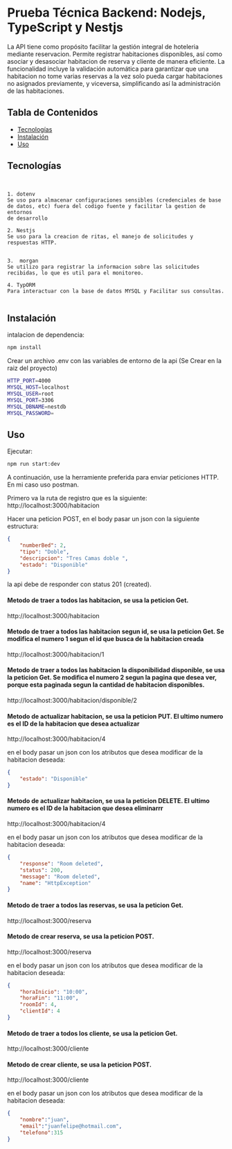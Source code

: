# Prueba Técnica Backend: Nodejs, TypeScript y Nestjs

La API tiene como propósito facilitar la gestión integral de hoteleria mediante reservacion. Permite registrar habitaciones disponibles, así como asociar y desasociar habitacion de reserva y cliente de manera eficiente. La funcionalidad incluye la validación automática para garantizar que una habitacion no tome varias reservas a la vez solo pueda cargar habitaciones no asignados previamente, y viceversa, simplificando así la administración de las habitaciones.

## Tabla de Contenidos

- [Tecnologías](#Tecnologías)
- [Instalación](#instalación)
- [Uso](#uso)

## Tecnologías

```


1. dotenv
Se uso para almacenar configuraciones sensibles (credenciales de base de datos, etc) fuera del codigo fuente y facilitar la gestion de entornos 
de desarrollo

2. Nestjs
Se uso para la creacion de ritas, el manejo de solicitudes y respuestas HTTP.


3.  morgan
Se utilizo para registrar la informacion sobre las solicitudes recibidas, lo que es util para el monitoreo.

4. TypORM
Para interactuar con la base de datos MYSQL y Facilitar sus consultas.


```


## Instalación

intalacion de dependencia:
```bash
npm install
``` 


Crear un archivo .env con las variables de entorno de la api (Se Crear en la raiz del proyecto)

```bash
HTTP_PORT=4000
MYSQL_HOST=localhost
MYSQL_USER=root
MYSQL_PORT=3306
MYSQL_DBNAME=nestdb
MYSQL_PASSWORD=
```

## Uso

Ejecutar:
```bash
npm run start:dev
```


A continuación, use la herramiente preferida para enviar peticiones HTTP. En mi caso uso postman.

Primero va la ruta de registro que es la siguiente: http://localhost:3000/habitacion

Hacer una peticion POST, en el body pasar un json con la siguiente estructura: 

```json
{
    "numberBed": 2, 
    "tipo": "Doble",
    "descripcion": "Tres Camas doble ",
    "estado": "Disponible"
}
```

la api debe de responder con status 201 (created). 


#### Metodo de traer a todos las habitacion, se usa la peticion Get. 

http://localhost:3000/habitacion  

#### Metodo de traer a todos las habitacion segun id, se usa la peticion Get. Se modifica el numero 1 segun el id que busca de la habitacion creada

http://localhost:3000/habitacion/1 

#### Metodo de traer a todos las habitacion la disponibilidad disponible, se usa la peticion Get. Se modifica el numero 2 segun la pagina que desea ver, porque esta paginada segun la cantidad de habitacion disponibles.

http://localhost:3000/habitacion/disponible/2


#### Metodo de actualizar habitacion, se usa la peticion PUT. El ultimo numero es el ID de la habitacion que desea actualizar

http://localhost:3000/habitacion/4

en el body pasar un json con los atributos que desea modificar de la habitacion deseada:

```json
{
    "estado": "Disponible"
}
```

#### Metodo de actualizar habitacion, se usa la peticion DELETE. El ultimo numero es el ID de la habitacion que desea eliminarrr

http://localhost:3000/habitacion/4

en el body pasar un json con los atributos que desea modificar de la habitacion deseada:

```json
{
    "response": "Room deleted",
    "status": 200,
    "message": "Room deleted",
    "name": "HttpException"
}
```

#### Metodo de traer a todos las reservas, se usa la peticion Get. 

http://localhost:3000/reserva  


#### Metodo de crear reserva, se usa la peticion POST.

http://localhost:3000/reserva

en el body pasar un json con los atributos que desea modificar de la habitacion deseada:

```json
{
    "horaInicio": "10:00",
    "horaFin": "11:00",
    "roomId": 4,
    "clientId": 4
}
```

#### Metodo de traer a todos los cliente, se usa la peticion Get. 

http://localhost:3000/cliente 

#### Metodo de crear cliente, se usa la peticion POST.

http://localhost:3000/cliente

en el body pasar un json con los atributos que desea modificar de la habitacion deseada:

```json
{
    "nombre":"juan",
    "email":"juanfelipe@hotmail.com",
    "telefono":315
}
```